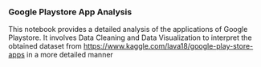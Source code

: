 ### Google Playstore App Analysis
This notebook provides a detailed analysis of the applications of Google Playstore.
It involves Data Cleaning and Data Visualization to interpret the obtained dataset from <https://www.kaggle.com/lava18/google-play-store-apps> in a more detailed manner
